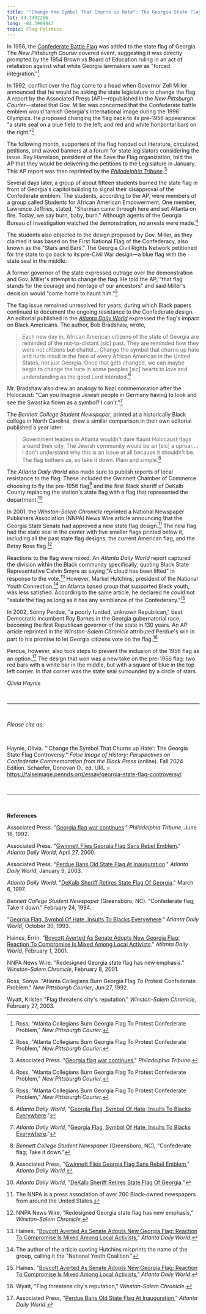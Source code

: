 ```yaml
---
title: '"Change the Symbol That Churns up Hate": The Georgia State Flag Controversy'
lat: 33.7492266
long: -84.3908847
topic: Flag Politics
---
```

In 1956, the [Confederate Battle Flag](https://falseimage.pennds.org/essay/Stars-and-Bars-vs-Stars-and-Stripes) was added to the state flag of Georgia. The *New Pittsburgh Courier* covered event, suggesting it was directly prompted by the 1954 Brown vs Board of Education ruling in an act of retaliation against what white Georgia lawmakers saw as "forced integration."[^1]

In 1992, conflict over the flag came to a head when Governor Zell Miller announced that he would be asking the state legislature to change the flag. A report by the Associated Press (AP)—republished in the *New Pittsburgh Courier*—stated that Gov. Miller was concerned that the Confederate battle emblem would tarnish Georgia's international image during the 1996 Olympics. He proposed changing the flag back to its pre-1956 appearance: "a state seal on a blue field to the left, and red and white horizontal bars on the right."[^2]

The following month, supporters of the flag handed out literature, circulated petitions, and waved banners at a forum for state legislators considering the issue. Ray Harrelson, president of the Save the Flag organization, told the AP that they would be delivering the petitions to the Legislature in January. This AP report was then reprinted by the *[Philadelphia Tribune](https://proxy.library.upenn.edu/login?url=https://www.proquest.com/publication/46478?accountid=14707&decadeSelected=2010+-+2019&yearSelected=2010&monthSelected=12&issueNameSelected=02010Y12Y31$23Dec+31,+2010)*.[^3]

Several days later, a group of about fifteen students burned the state flag in front of Georgia's capitol building to signal their disapproval of the Confederate emblem. The students, according to the AP, were members of a group called Students for African American Empowerment. One member, Lawrence Jeffries, stated, "Sherman came through here and set Atlanta on fire. Today, we say burn, baby, burn." Although agents of the Georgia Bureau of Investigation watched the demonstration, no arrests were made.[^4]

The students also objected to the design proposed by Gov. Miller, as they claimed it was based on the First National Flag of the Confederacy, also known as the "Stars and Bars." The Georgia Civil Rights Network petitioned for the state to go back to its pre-Civil War design—a blue flag with the state seal in the middle.

A former governor of the state expressed outrage over the demonstration and Gov. Miller's attempt to change the flag. He told the AP, "that flag stands for the courage and heritage of our ancestors" and said Miller's decision would "come home to haunt him."[^5]

The flag issue remained unresolved for years, during which Black papers continued to document the ongoing resistance to the Confederate design. An editorial published in the *[Atlanta Daily World](https://proxy.library.upenn.edu/login?url=https://www.proquest.com/publication/46353?accountid=14707&decadeSelected=2010+-+2019&yearSelected=2010&monthSelected=12&issueNameSelected=02010Y12Y30$23Dec+30,+2010)* expressed the flag's impact on Black Americans. The author, Bob Bradshaw, wrote,

> Each new day in, African American citizens of the state of Georgia are reminded of the not-to-distant \[sic] past. They are reminded how they were not citizens but chattel... Change the symbol that churns up hate and hurls insult in the face of every African American in the United States, not just Georgia. Once that gets changed, we can maybe begin to change the hate in some peoples \[sic] hearts to love and understanding as the good Lord intended.[^6]

Mr. Bradshaw also drew an analogy to Nazi commemoration after the Holocaust: "Can you imagine Jewish people in Germany having to look and see the Swastika flown as a symbol? I can't."[^7]

The *Bennett College Student Newspaper*, printed at a historically Black college in North Carolina, drew a similar comparison in their own editorial published a year later:

> Government leaders in Atlanta wouldn't dare flaunt Holocaust flags around their city. The Jewish community would be an \[sic] a uproar.... I don't understand why this is an issue at all because it shouldn't be. The flag bothers us, so take it down. Plain and simple.[^8]

The *Atlanta Daily World* also made sure to publish reports of local resistance to the flag. These included the Gwinnett Chamber of Commerce choosing to fly the pre-1956 flag[^9] and the first Black sheriff of DeKalb County replacing the station's state flag with a flag that represented the department.[^10]

In 2001, the *Winston-Salem Chronicle* reprinted a National Newspaper Publishers Association (NNPA) News Wire article announcing that the Georgia State Senate had approved a new state flag design.[^11] The new flag had the state seal in the center with five smaller flags printed below it, including all the past state flag designs, the current American flag, and the Betsy Ross flag.[^12]

Reactions to the flag were mixed. An *Atlanta Daily World* report captured the division within the Black community specifically, quoting Black State Representative Calvin Smyre as saying "A cloud has been lifted" in response to the vote.[^13] However, Markel Hutchins, president of the National Youth Connection,[^14] an Atlanta based group that supported Black youth, was less satisfied. According to the same article, he declared he could not "salute the flag as long as it has any semblance of the Confederacy."[^15]

In 2002, Sonny Perdue, "a poorly funded, unknown Republican," beat Democratic incumbent Roy Barnes in the Georgia gubernatorial race, becoming the first Republican governor of the state in 130 years. An AP article reprinted in the *Winston-Salem Chronicle* attributed Perdue's win in part to his promise to let Georgia citizens vote on the flag.[^16]

Perdue, however, also took steps to prevent the inclusion of the 1956 flag as an option.[^17] The design that won was a new take on the pre-1956 flag: two red bars with a white bar in the middle, but with a square of blue in the top left corner. In that corner was the state seal surrounded by a circle of stars.

*Olivia Haynie*

<br>

<hr>

<br>

*Please cite as*: 

<br>

Haynie, Olivia. "'Change the Symbol That Churns up Hate': The Georgia State Flag Controversy." *False Image of History: Perspectives on Confederate Commemoration from the Black Press* (online). Fall 2024 Edition. Schaefer, Donovan O., ed. URL = https://falseimage.pennds.org/essay/georgia-state-flag-controversy/.

<br>

<hr>

<br>

**References**

Associated Press. "[Georgia flag war continues](https://proxy.library.upenn.edu/login?url=https://www.proquest.com/publication/46478?accountid=14707&decadeSelected=2010+-+2019&yearSelected=2010&monthSelected=12&issueNameSelected=02010Y12Y31$23Dec+31,+2010)." *Philadelphia Tribune*, June 16, 1992.

Associated Press. "[Gwinnett Flies Georgia Flag Sans Rebel Emblem](https://proxy.library.upenn.edu/login?url=https://www.proquest.com/publication/46353?accountid=14707&decadeSelected=2010+-+2019&yearSelected=2010&monthSelected=12&issueNameSelected=02010Y12Y30$23Dec+30,+2010)." *Atlanta Daily World*, April 27, 2000.

Associated Press. "[Perdue Bans Old State Flag At Inauguration](https://proxy.library.upenn.edu/login?url=https://www.proquest.com/publication/46353?accountid=14707&decadeSelected=2010+-+2019&yearSelected=2010&monthSelected=12&issueNameSelected=02010Y12Y30$23Dec+30,+2010)." *Atlanta Daily World*, January 9, 2003.

*Atlanta Daily World*. "[DeKalb Sheriff Retires State Flag Of Georgia](https://proxy.library.upenn.edu/login?url=https://www.proquest.com/publication/46353?accountid=14707&decadeSelected=2010+-+2019&yearSelected=2010&monthSelected=12&issueNameSelected=02010Y12Y30$23Dec+30,+2010)." March 6, 1997.

*Bennett College Student Newspaper* (Greensboro, NC)*.* "Confederate flag; Take it down." February 24, 1994.

"[Georgia Flag, Symbol Of Hate, Insults To Blacks Everywhere](https://proxy.library.upenn.edu/login?url=https://www.proquest.com/publication/46353?accountid=14707&decadeSelected=2010+-+2019&yearSelected=2010&monthSelected=12&issueNameSelected=02010Y12Y30$23Dec+30,+2010)." *Atlanta Daily World*, October 30, 1993.

Haines, Errin. "[Boycott Averted As Senate Adopts New Georgia Flag: Reaction To Compromise Is Mixed Among Local Activists](https://proxy.library.upenn.edu/login?url=https://www.proquest.com/publication/46353?accountid=14707&decadeSelected=2010+-+2019&yearSelected=2010&monthSelected=12&issueNameSelected=02010Y12Y30$23Dec+30,+2010)." *Atlanta Daily World*, February 1, 2001.

NNPA News Wire. "Redesigned Georgia state flag has new emphasis." *Winston-Salem Chronicle*, February 8, 2001.

Ross, Sonya. "Atlanta Collegians Burn Georgia Flag To Protest Confederate Problem." *New Pittsburgh Courier*, Jun 27, 1992.

Wyatt, Kristen "Flag threatens city's reputation." *Winston-Salem Chronicle*, February 27, 2003.

[^1]: Ross, "Atlanta Collegians Burn Georgia Flag To Protest Confederate Problem," *New Pittsburgh Courier*.

[^2]: Ross, "Atlanta Collegians Burn Georgia Flag To Protest Confederate Problem," *New Pittsburgh Courier*.

[^3]: Associated Press. "[Georgia flag war continues](https://proxy.library.upenn.edu/login?url=https://www.proquest.com/publication/46478?accountid=14707&decadeSelected=2010+-+2019&yearSelected=2010&monthSelected=12&issueNameSelected=02010Y12Y31$23Dec+31,+2010)," *Philadelphia Tribune*.

[^4]: Ross, "Atlanta Collegians Burn Georgia Flag To Protest Confederate Problem," *New Pittsburgh Courier*.

[^5]: Ross, "Atlanta Collegians Burn Georgia Flag To Protest Confederate Problem," *New Pittsburgh Courier*.

[^6]: *Atlanta Daily World*, "[Georgia Flag, Symbol Of Hate, Insults To Blacks Everywhere](https://proxy.library.upenn.edu/login?url=https://www.proquest.com/publication/46353?accountid=14707&decadeSelected=2010+-+2019&yearSelected=2010&monthSelected=12&issueNameSelected=02010Y12Y30$23Dec+30,+2010)."

[^7]: *Atlanta Daily World*, "[Georgia Flag, Symbol Of Hate, Insults To Blacks Everywhere](https://proxy.library.upenn.edu/login?url=https://www.proquest.com/publication/46353?accountid=14707&decadeSelected=2010+-+2019&yearSelected=2010&monthSelected=12&issueNameSelected=02010Y12Y30$23Dec+30,+2010)."

[^8]: *Bennett College Student Newspaper* (Greensboro, NC)*,* "Confederate flag; Take it down."

[^9]: Associated Press, "[Gwinnett Flies Georgia Flag Sans Rebel Emblem](https://proxy.library.upenn.edu/login?url=https://www.proquest.com/publication/46353?accountid=14707&decadeSelected=2010+-+2019&yearSelected=2010&monthSelected=12&issueNameSelected=02010Y12Y30$23Dec+30,+2010)," *Atlanta Daily World*.

[^10]: *Atlanta Daily World*, "[DeKalb Sheriff Retires State Flag Of Georgia](https://proxy.library.upenn.edu/login?url=https://www.proquest.com/publication/46353?accountid=14707&decadeSelected=2010+-+2019&yearSelected=2010&monthSelected=12&issueNameSelected=02010Y12Y30$23Dec+30,+2010)."

[^11]: The NNPA is a press association of over 200 Black-owned newspapers from around the United States.

[^12]: NNPA News Wire, "Redesigned Georgia state flag has new emphasis," *Winston-Salem Chronicle*.

[^13]: Haines, "[Boycott Averted As Senate Adopts New Georgia Flag: Reaction To Compromise Is Mixed Among Local Activists](https://proxy.library.upenn.edu/login?url=https://www.proquest.com/publication/46353?accountid=14707&decadeSelected=2010+-+2019&yearSelected=2010&monthSelected=12&issueNameSelected=02010Y12Y30$23Dec+30,+2010)," *Atlanta Daily World*.

[^14]: The author of the article quoting Hutchins misprints the name of the group, calling it the "National Youth Coalition."

[^15]: Haines, "[Boycott Averted As Senate Adopts New Georgia Flag: Reaction To Compromise Is Mixed Among Local Activists](https://proxy.library.upenn.edu/login?url=https://www.proquest.com/publication/46353?accountid=14707&decadeSelected=2010+-+2019&yearSelected=2010&monthSelected=12&issueNameSelected=02010Y12Y30$23Dec+30,+2010)," *Atlanta Daily World*.

[^16]: Wyatt, "Flag threatens city's reputation," *Winston-Salem Chronicle*.

[^17]: Associated Press, "[Perdue Bans Old State Flag At Inauguration](https://proxy.library.upenn.edu/login?url=https://www.proquest.com/publication/46353?accountid=14707&decadeSelected=2010+-+2019&yearSelected=2010&monthSelected=12&issueNameSelected=02010Y12Y30$23Dec+30,+2010)," *Atlanta Daily World*.
